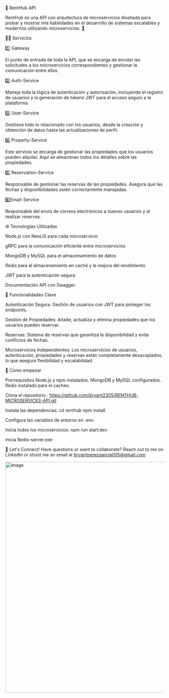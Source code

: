 🏡 RentHub API

RentHub es una API con arquitectura de microservicios diseñada para probar y mostrar mis habilidades en el desarrollo de sistemas escalables y modernos utilizando microservicios. 🚀

🧑‍💻 Servicios

1️⃣ Gateway

El punto de entrada de toda la API, que se encarga de enrutar las solicitudes a los microservicios correspondientes y gestionar la comunicación entre ellos.

2️⃣ Auth-Service

Maneja toda la lógica de autenticación y autorización, incluyendo el registro de usuarios y la generación de tokens JWT para el acceso seguro a la plataforma.

3️⃣ User-Service

Gestiona todo lo relacionado con los usuarios, desde la creación y obtención de datos hasta las actualizaciones de perfil.

4️⃣ Property-Service

Este servicio se encarga de gestionar las propiedades que los usuarios pueden alquilar. Aquí se almacenan todos los detalles sobre las propiedades.

5️⃣ Reservation-Service

Responsable de gestionar las reservas de las propiedades. Asegura que las fechas y disponibilidades estén correctamente manejadas.

6️⃣Email-Service

 Responsable del envío de correos electrónicos a nuevos usuarios y al realizar reservas.

⚙️ Tecnologías Utilizadas

Node.js con NestJS para cada microservicio

gRPC para la comunicación eficiente entre microservicios

MongoDB y MySQL para el almacenamiento de datos

Redis para el almacenamiento en caché y la mejora del rendimiento

JWT para la autenticación segura

Documentación API con Swagger.

📜 Funcionalidades Clave

Autenticación Segura: Gestión de usuarios con JWT para proteger los endpoints.

Gestión de Propiedades: Añade, actualiza y elimina propiedades que los usuarios pueden reservar.

Reservas: Sistema de reservas que garantiza la disponibilidad y evita conflictos de fechas.

Microservicios Independientes: Los microservicios de usuarios, autenticación, propiedades y reservas están completamente desacoplados, lo que asegura flexibilidad y escalabilidad.


🚀 Cómo empezar

Prerrequisitos
Node.js y npm instalados.
MongoDB y MySQL configurados.
Redis instalado para el cacheo.

Clona el repositorio : https://github.com/bryant2305/RENTHUB-MICROSERVICES-API.git

Instala las dependencias: 
cd renthub
npm install

Configura las variables de entorno en .env.

Inicia todos los microservicios:
npm run start:dev

inicia Redis-server.exe

💬 Let's Connect!
Have questions or want to collaborate? Reach out to me on LinkedIn or shoot me an email at bryantperezgarcia005@gmail.com

<img width="733" alt="image" src="https://github.com/user-attachments/assets/f7ecd0f1-e942-480b-810d-3d5c79896d25">

